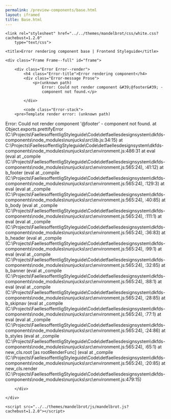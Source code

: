 ```yaml
--- 
permalink: /preview-components/base.html
layout: iframed 
title: Base.html
---
```

<!DOCTYPE html>
<html lang="en-US" dir="ltr" class="no-js">

<head>
    <meta charset="UTF-8">
    <meta name="viewport" content="width=device-width, initial-scale=1">
    <script>
        window.frctl = {
        env: 'static'
    };
    </script>
    <script>var cl = document.querySelector('html').classList; cl.remove('no-js'); cl.add('has-js');</script>
    <link rel="shortcut icon" href="../../themes/mandelbrot/favicon.ico"
        type="image/ico">

    <link rel="stylesheet" href="../../themes/mandelbrot/css/white.css?cachebust=1.2.0"
        type="text/css">

    <title>Error rendering component base | Frontend Styleguide</title>

</head>

<body>

    <div class="Frame Frame--full" id="frame">

        <div class="Error Error--render">
            <h4 class="Error-title">Error rendering component</h4>
            <div class="Error-message Prose">
                <p>(unknown path)
                    Error: Could not render component &#39;@footer&#39; -
                    component not found.</p>

            </div>

            <code class="Error-stack">
        <pre>Template render error: (unknown path)
  Error: Could not render component '@footer' - component not found.
    at Object.exports.prettifyError (C:\Projects\FaellesoffentligStyleguide\Code\detfaellesdesignsystem\dkfds-components\node_modules\nunjucks\src\lib.js:34:15)
    at C:\Projects\FaellesoffentligStyleguide\Code\detfaellesdesignsystem\dkfds-components\node_modules\nunjucks\src\environment.js:486:31
    at eval (eval at _compile (C:\Projects\FaellesoffentligStyleguide\Code\detfaellesdesignsystem\dkfds-components\node_modules\nunjucks\src\environment.js:565:24), <anonymous>:41:12)
    at b_footer (eval at _compile (C:\Projects\FaellesoffentligStyleguide\Code\detfaellesdesignsystem\dkfds-components\node_modules\nunjucks\src\environment.js:565:24), <anonymous>:129:3)
    at eval (eval at _compile (C:\Projects\FaellesoffentligStyleguide\Code\detfaellesdesignsystem\dkfds-components\node_modules\nunjucks\src\environment.js:565:24), <anonymous>:40:85)
    at b_body (eval at _compile (C:\Projects\FaellesoffentligStyleguide\Code\detfaellesdesignsystem\dkfds-components\node_modules\nunjucks\src\environment.js:565:24), <anonymous>:111:1)
    at eval (eval at _compile (C:\Projects\FaellesoffentligStyleguide\Code\detfaellesdesignsystem\dkfds-components\node_modules\nunjucks\src\environment.js:565:24), <anonymous>:36:83)
    at b_header (eval at _compile (C:\Projects\FaellesoffentligStyleguide\Code\detfaellesdesignsystem\dkfds-components\node_modules\nunjucks\src\environment.js:565:24), <anonymous>:99:1)
    at eval (eval at _compile (C:\Projects\FaellesoffentligStyleguide\Code\detfaellesdesignsystem\dkfds-components\node_modules\nunjucks\src\environment.js:565:24), <anonymous>:32:85)
    at b_banner (eval at _compile (C:\Projects\FaellesoffentligStyleguide\Code\detfaellesdesignsystem\dkfds-components\node_modules\nunjucks\src\environment.js:565:24), <anonymous>:88:1)
    at eval (eval at _compile (C:\Projects\FaellesoffentligStyleguide\Code\detfaellesdesignsystem\dkfds-components\node_modules\nunjucks\src\environment.js:565:24), <anonymous>:28:85)
    at b_skipnav (eval at _compile (C:\Projects\FaellesoffentligStyleguide\Code\detfaellesdesignsystem\dkfds-components\node_modules\nunjucks\src\environment.js:565:24), <anonymous>:77:1)
    at eval (eval at _compile (C:\Projects\FaellesoffentligStyleguide\Code\detfaellesdesignsystem\dkfds-components\node_modules\nunjucks\src\environment.js:565:24), <anonymous>:24:86)
    at b_styles (eval at _compile (C:\Projects\FaellesoffentligStyleguide\Code\detfaellesdesignsystem\dkfds-components\node_modules\nunjucks\src\environment.js:565:24), <anonymous>:65:1)
    at new_cls.root [as rootRenderFunc] (eval at _compile (C:\Projects\FaellesoffentligStyleguide\Code\detfaellesdesignsystem\dkfds-components\node_modules\nunjucks\src\environment.js:565:24), <anonymous>:20:85)
    at new_cls.render (C:\Projects\FaellesoffentligStyleguide\Code\detfaellesdesignsystem\dkfds-components\node_modules\nunjucks\src\environment.js:479:15)</pre>
    </code>

        </div>

    </div>

    <script src="../../themes/mandelbrot/js/mandelbrot.js?cachebust=1.2.0"></script>

</body>

</html>
